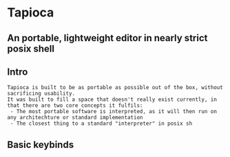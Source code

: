 # Tapioca
## An portable, lightweight editor in nearly strict posix shell

## Intro
	Tapioca is built to be as portable as possible out of the box, without sacrificing usability.
	It was built to fill a space that doesn't really exist currently, in that there are two core concepts it fulfils:
	 - The most portable software is interpreted, as it will then run on any architechture or standard implementation
	 - The closest thing to a standard "interpreter" in posix sh

## Basic keybinds

